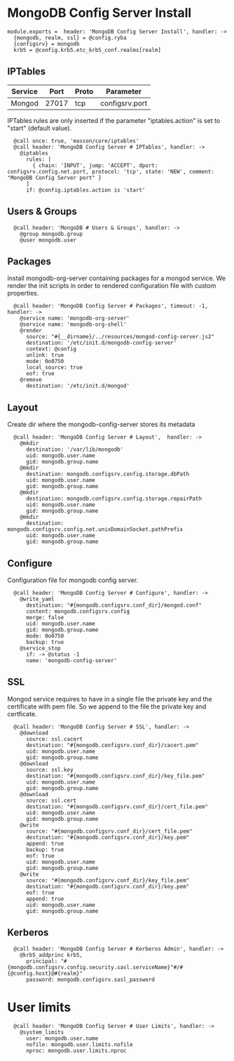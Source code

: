 
# MongoDB Config Server Install

    module.exports =  header: 'MongoDB Config Server Install', handler: ->
      {mongodb, realm, ssl} = @config.ryba
      {configsrv} = mongodb
      krb5 = @config.krb5.etc_krb5_conf.realms[realm]

## IPTables

| Service       | Port  | Proto | Parameter       |
|---------------|-------|-------|-----------------|
| Mongod        | 27017 |  tcp  |  configsrv.port |

IPTables rules are only inserted if the parameter "iptables.action" is set to
"start" (default value).

      @call once: true, 'masson/core/iptables'
      @call header: 'MongoDB Config Server # IPTables', handler: ->
        @iptables
          rules: [
            { chain: 'INPUT', jump: 'ACCEPT', dport: configsrv.config.net.port, protocol: 'tcp', state: 'NEW', comment: "MongoDB Config Server port" }
          ]
          if: @config.iptables.action is 'start'

## Users & Groups

      @call header: 'MongoDB # Users & Groups', handler: ->
        @group mongodb.group
        @user mongodb.user

## Packages

Install mongodb-org-server containing packages for a mongod service. We render the init scripts
in order to rendered configuration file with custom properties.

      @call header: 'MongoDB Config Server # Packages', timeout: -1, handler: ->
        @service name: 'mongodb-org-server'
        @service name: 'mongodb-org-shell'
        @render
          source: "#{__dirname}/../resources/mongod-config-server.js2"
          destination: '/etc/init.d/mongodb-config-server'
          context: @config
          unlink: true
          mode: 0o0750
          local_source: true
          eof: true
        @remove
          destination: '/etc/init.d/mongod'


## Layout

Create dir where the mongodb-config-server stores its metadata

      @call header: 'MongoDB Config Server # Layout',  handler: ->
        @mkdir
          destination: '/var/lib/mongodb'
          uid: mongodb.user.name
          gid: mongodb.group.name
        @mkdir
          destination: mongodb.configsrv.config.storage.dbPath
          uid: mongodb.user.name
          gid: mongodb.group.name
        @mkdir
          destination: mongodb.configsrv.config.storage.repairPath
          uid: mongodb.user.name
          gid: mongodb.group.name
        @mkdir
          destination: mongodb.configsrv.config.net.unixDomainSocket.pathPrefix
          uid: mongodb.user.name
          gid: mongodb.group.name

## Configure

Configuration file for mongodb config server.

      @call header: 'MongoDB Config Server # Configure', handler: ->
        @write_yaml
          destination: "#{mongodb.configsrv.conf_dir}/mongod.conf"
          content: mongodb.configsrv.config
          merge: false
          uid: mongodb.user.name
          gid: mongodb.group.name
          mode: 0o0750
          backup: true
        @service_stop
          if: -> @status -1
          name: 'mongodb-config-server'

## SSL

Mongod service requires to have in a single file the private key and the certificate
with pem file. So we append to the file the private key and certficate.

      @call header: 'MongoDB Config Server # SSL', handler: ->
        @download
          source: ssl.cacert
          destination: "#{mongodb.configsrv.conf_dir}/cacert.pem"
          uid: mongodb.user.name
          gid: mongodb.group.name
        @download
          source: ssl.key
          destination: "#{mongodb.configsrv.conf_dir}/key_file.pem"
          uid: mongodb.user.name
          gid: mongodb.group.name
        @download
          source: ssl.cert
          destination: "#{mongodb.configsrv.conf_dir}/cert_file.pem"
          uid: mongodb.user.name
          gid: mongodb.group.name
        @write
          source: "#{mongodb.configsrv.conf_dir}/cert_file.pem"
          destination: "#{mongodb.configsrv.conf_dir}/key.pem"
          append: true
          backup: true
          eof: true
          uid: mongodb.user.name
          gid: mongodb.group.name
        @write
          source: "#{mongodb.configsrv.conf_dir}/key_file.pem"
          destination: "#{mongodb.configsrv.conf_dir}/key.pem"
          eof: true
          append: true
          uid: mongodb.user.name
          gid: mongodb.group.name

## Kerberos

      @call header: 'MongoDB Config Server # Kerberos Admin', handler: ->
        @krb5_addprinc krb5,
          principal: "#{mongodb.configsrv.config.security.sasl.serviceName}"#/#{@config.host}@#{realm}"
          password: mongodb.configsrv.sasl_password

# User limits

      @call header: 'MongoDB Config Server # User Limits', handler: ->
        @system_limits
          user: mongodb.user.name
          nofile: mongodb.user.limits.nofile
          nproc: mongodb.user.limits.nproc
